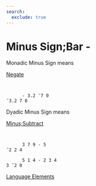 ```yaml
---
search:
  exclude: true
---
```






<h1 class="heading"><span class="name">Minus Sign;Bar</span> <span class="command">-</span></h1>


Monadic Minus Sign means


[Negate
      ](../primitive-functions/negative.md)
```apl


      - 3.2 ¯7 0
¯3.2 7 0
```

Dyadic Minus Sign means


[Minus;Subtract](../primitive-functions/subtract.md)
```apl


      3 7 9 - 5
¯2 2 4

      5 1 4 - 2 3 4
3 ¯2 0

```


[Language Elements](./language-elements.md)


